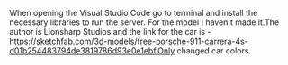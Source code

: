 When opening the Visual Studio Code go to terminal and install the necessary libraries to run the server.
For the model I haven't made it.The author is Lionsharp Studios and the link for the car is - https://sketchfab.com/3d-models/free-porsche-911-carrera-4s-d01b254483794de3819786d93e0e1ebf.Only changed car colors.
